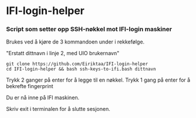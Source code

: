 # IFI-login-helper

### Script som setter opp SSH-nøkkel mot IFI-login maskiner

Brukes ved å kjøre de 3 kommandoen under i rekkefølge.

"Erstatt dittnavn i linje 2, med UIO brukernavn"
```
git clone https://github.com/Eiriktaa/IFI-login-helper 
cd IFI-login-helper && bash ssh-keys-to-ifi.bash dittnavn

```
Trykk 2 ganger på enter for å legge til en nøkkel.
Trykk 1 gang på enter for å bekrefte fingerprint

Du er nå inne på IFI maskinen.

Skriv exit i terminalen for å slutte sesjonen.
